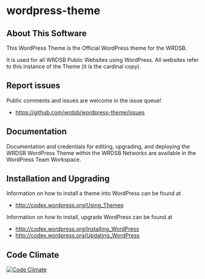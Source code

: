 wordpress-theme
===

## About This Software

This WordPress Theme is the Official WordPress theme for the WRDSB.

It is used for all WRDSB Public Websites using WordPress. All websites refer to this instance of the Theme (it is the cardinal copy).

## Report issues

Public comments and issues are welcome in the issue queue!
* https://github.com/wrdsb/wordpress-theme/issues

## Documentation

Documentation and credentials for editing, upgrading, and deploying 
the WRDSB WordPress Theme within the WRDSB Networks are available 
in the WordPress Team Workspace.

## Installation and Upgrading

Information on how to install a theme into WordPress can be found at
* http://codex.wordpress.org/Using_Themes

Information on how to install, upgrade WordPress can be found at
* http://codex.wordpress.org/Installing_WordPress
* http://codex.wordpress.org/Updating_WordPress

## Code Climate

[![Code Climate](https://codeclimate.com/github/wrdsb/wordpress-theme/badges/gpa.svg)](https://codeclimate.com/github/wrdsb/wordpress-theme)
